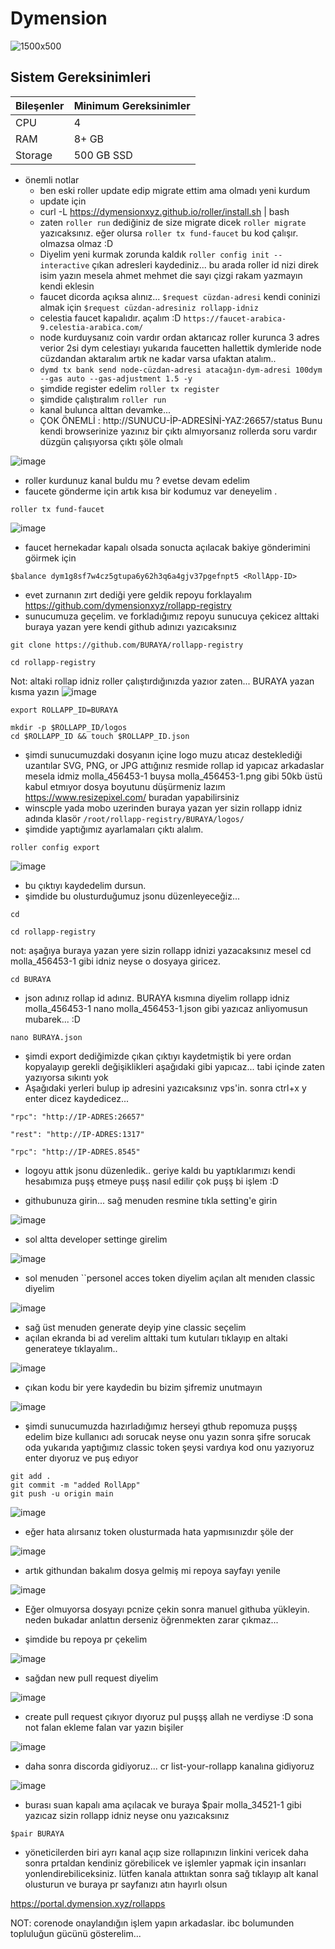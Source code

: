 # Dymension
![1500x500](https://user-images.githubusercontent.com/91562185/234884978-f1a6b9f1-5939-422c-af5d-ca66a9feb758.jpg)

## Sistem Gereksinimleri
| Bileşenler | Minimum Gereksinimler | 
| ------------ | ------------ |
| CPU |	4|
| RAM	| 8+ GB |
| Storage	| 500 GB SSD |


- önemli notlar
   - ben eski roller update edip migrate ettim ama olmadı yeni kurdum
   - update için
   - curl -L https://dymensionxyz.github.io/roller/install.sh | bash
   - zaten ``roller run`` dediğiniz de size migrate dicek ``roller migrate`` yazıcaksınız. eğer olursa  ``roller tx fund-faucet`` bu kod çalışır. olmazsa olmaz :D
   - Diyelim yeni kurmak zorunda kaldık ``roller config init --interactive`` çıkan adresleri kaydediniz... bu arada roller id nizi direk isim yazın mesela ahmet mehmet die sayı çizgi rakam yazmayın kendi eklesin
   - faucet dicorda açıksa alınız... `$request cüzdan-adresi` kendi coninizi almak için `$request cüzdan-adresiniz rollapp-idniz`
   -  celestia faucet kapalıdır. açalım :D ``https://faucet-arabica-9.celestia-arabica.com/``
   -  node kurduysanız coin vardır ordan aktarıcaz roller kurunca 3 adres verior 2si dym  celestiayı yukarıda faucetten hallettik dymleride node cüzdandan aktaralım artık ne kadar varsa ufaktan atalım..
   -  ``dymd tx bank send node-cüzdan-adresi atacağın-dym-adresi 100dym --gas auto --gas-adjustment 1.5 -y``
   -  şimdide register edelim ``roller tx register``
   -  şimdide çalıştıralım ``roller run``
   -  kanal bulunca alttan devamke...
   -  ÇOK ÖNEMLİ : http://SUNUCU-İP-ADRESİNİ-YAZ:26657/status   Bunu kendi browserinize yazınız bir çıktı almıyorsanız rollerda soru vardır düzgün çalışıyorsa çıktı şöle olmalı

![image](https://github.com/Core-Node-Team/Testnet-TR/assets/91562185/5e4998ef-128e-466c-96ac-5a160b09e5d1)





* roller kurdunuz kanal buldu mu ? evetse devam edelim
* faucete gönderme için artık kısa bir kodumuz var deneyelim .
```
roller tx fund-faucet
```
![image](https://github.com/molla202/Dymension/assets/91562185/0a0bed26-56b9-4874-8f98-2159ff631596)

* faucet hernekadar kapalı olsada sonucta açılacak bakiye gönderimini göirmek için
```
$balance dym1g8sf7w4cz5gtupa6y62h3q6a4gjv37pgefnpt5 <RollApp-ID>
```
* evet zurnanın zırt dediği yere geldik repoyu forklayalım
https://github.com/dymensionxyz/rollapp-registry
* sunucumuza geçelim. ve forkladığımız repoyu sunucuya çekicez alttaki buraya yazan yere kendi github adınızı yazıcaksınız
```
git clone https://github.com/BURAYA/rollapp-registry
```
```
cd rollapp-registry
```
Not: altaki rollap idniz roller çalıştırdığınızda yazıor zaten... BURAYA yazan kısma yazın
![image](https://github.com/molla202/Dymension/assets/91562185/0d58e837-73f4-4707-8f49-f93c519afc3a)
```
export ROLLAPP_ID=BURAYA
```
```
mkdir -p $ROLLAPP_ID/logos
cd $ROLLAPP_ID && touch $ROLLAPP_ID.json
```

* şimdi sunucumuzdaki dosyanın içine logo muzu atıcaz desteklediği uzantılar SVG, PNG, or JPG attığınız resmide rollap id yapıcaz arkadaslar mesela idmiz molla_456453-1 buysa molla_456453-1.png gibi 50kb üstü kabul etmıyor dosya boyutunu düşürmeniz lazım https://www.resizepixel.com/ buradan yapabilirsiniz
* winscple yada mobo uzerinden buraya yazan yer sizin rollapp idniz adında klasör  `/root/rollapp-registry/BURAYA/logos/`
* şimdide yaptığımız ayarlamaları çıktı alalım.
```
roller config export
```
![image](https://github.com/molla202/Dymension/assets/91562185/e32fb431-e7ec-44ff-a30b-022400861e17)

* bu çıktıyı kaydedelim dursun.
* şimdide bu olusturduğumuz jsonu düzenleyeceğiz...
```
cd
```
```
cd rollapp-registry
```
not: aşağıya buraya yazan yere sizin rollapp idnizi yazacaksınız mesel cd molla_456453-1 gibi idniz neyse o dosyaya giricez.
```
cd BURAYA
```
* json adınız rollap id adınız. BURAYA kısmına diyelim rollapp idniz molla_456453-1     nano molla_456453-1.json gibi yazıcaz anliyomusun mubarek... :D
```
nano BURAYA.json
```
* şimdi export dediğimizde çıkan çıktıyı kaydetmiştik bi yere ordan kopyalayıp  gerekli değişiklikleri aşağıdaki gibi yapıcaz... tabi içinde zaten yazıyorsa sıkıntı yok
* Aşağıdaki yerleri bulup ip adresini yazıcaksınız vps'in. sonra ctrl+x y enter dicez kaydedicez...

``"rpc": "http://IP-ADRES:26657"``

``"rest": "http://IP-ADRES:1317"``

``"rpc": "http://IP-ADRES.8545"``

* logoyu attık jsonu düzenledik.. geriye kaldı bu yaptıklarımızı kendi hesabımıza puşş etmeye puşş nasıl edilir çok puşş bi işlem :D

* githubunuza girin... sağ menuden resmine tıkla setting'e girin

![image](https://github.com/molla202/Dymension/assets/91562185/72e008f8-fd46-4e8e-8176-7e06e63f2043)

* sol altta developer settinge girelim

![image](https://github.com/molla202/Dymension/assets/91562185/42b63d38-f3b7-4732-b8d2-3f3015cd7fe3)

* sol menuden ``personel acces token diyelim açılan alt menıden classic diyelim

![image](https://github.com/molla202/Dymension/assets/91562185/87e561b8-5082-4900-8c8e-9507cd881abd)

* sağ üst menuden generate deyip yine classic seçelim
* açılan ekranda bi ad verelim alttaki tum kutuları tıklayıp en altaki generateye tıklayalım..

![image](https://github.com/molla202/Dymension/assets/91562185/6585fe18-8834-43d8-8802-93190208039a)

* çıkan kodu bir yere kaydedin bu bizim şifremiz unutmayın

![image](https://github.com/molla202/Dymension/assets/91562185/1a09b406-4501-44e3-82c3-4a3b49e6c38a)

* şimdi sunucumuzda hazırladığımız herseyi gthub repomuza puşşş edelim bize kullanıcı adı sorucak neyse onu yazın sonra şifre sorucak oda yukarıda yaptığımız classic token şeysi  vardıya kod onu yazıyoruz enter dıyoruz ve puş edıyor

```
git add .
git commit -m "added RollApp"
git push -u origin main
```

![image](https://github.com/molla202/Dymension/assets/91562185/27c38010-cf51-433c-8235-9e1c50b8f0d4)

* eğer hata alırsanız token olusturmada hata yapmısınızdır şöle der

![image](https://github.com/molla202/Dymension/assets/91562185/2d66acd5-26a0-4437-a4de-716890ee8218)

* artık githundan bakalım dosya gelmiş mi repoya sayfayı yenile

![image](https://github.com/molla202/Dymension/assets/91562185/45e20818-d8b7-4691-a2d4-2b6cda0042e2)

- Eğer olmuyorsa dosyayı pcnize çekin sonra manuel githuba yükleyin. neden bukadar anlattın derseniz öğrenmekten zarar çıkmaz...

* şimdide bu repoya pr çekelim

![image](https://github.com/molla202/Dymension/assets/91562185/95b23072-75df-4ecc-a2a4-ab3b4501bb03)

* sağdan new pull request diyelim

![image](https://github.com/molla202/Dymension/assets/91562185/676ae07a-a218-4b06-b93a-f960d149ce1b)

* create pull request çıkıyor dıyoruz pul puşşş allah ne verdiyse :D sona not falan ekleme falan var yazın bişiler

![image](https://github.com/molla202/Dymension/assets/91562185/697ebde4-a798-407f-bc23-b739f7231bb9)

* daha sonra discorda gidiyoruz...  cr list-your-rollapp kanalına gidiyoruz


![image](https://github.com/Core-Node-Team/Testnet-TR/assets/91562185/f8cf73bb-a2e7-4f12-8c5d-d8d1511d22f6)


* burası suan kapalı ama açılacak ve buraya $pair molla_34521-1  gibi yazıcaz sizin rollapp idniz neyse onu yazıcaksınız

``$pair BURAYA``

* yöneticilerden biri ayrı kanal açıp size rollapınızın linkini vericek daha sonra prtaldan kendiniz görebilicek ve işlemler yapmak için insanları yonlendirebiliceksiniz. lütfen kanala attııktan sonra sağ tıklayıp alt kanal olusturun ve buraya pr sayfanızı atın  hayırlı olsun

https://portal.dymension.xyz/rollapps


NOT: corenode onaylandığın işlem yapın arkadaslar. ibc bolumunden topluluğun gücünü gösterelim...


















  
